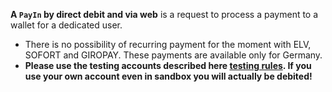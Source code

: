 **A `PayIn` by direct debit and via web** is a request to process a payment to a wallet for a dedicated user.
* There is no possibility of recurring payment for the moment with ELV, SOFORT and GIROPAY. These payments are available only for Germany.
* **Please use the testing accounts described here [testing rules](/guide/testing-payments). If you use your own account even in sandbox you will actually be debited!**
